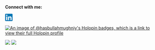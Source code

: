 **Connect with me:**

<a href="https://www.linkedin.com/in/hasbullah-mughniy">
<img src="data:image/png;base64,iVBORw0KGgoAAAANSUhEUgAAABgAAAAYCAYAAADgdz34AAAACXBIWXMAAAsTAAALEwEAmpwYAAABE0lEQVR4nO2WPUoEQRCFn0YmCsvmBoLgATQzMJIVzc28xVS10cR6BL2DyOyrCUw00FwEE8HAH7yCosLI6DJjT7IsWx1pw4Omqvt9dFVDN6Dchtgz1Cpf8QliW/ieuJvbj4SPSGauI3UCV9gvVhDYg9ihP6A2b0Y1A+GtLyCc9FsA6v5cOJeIB615uQ7hh3cPKohdQ3kG5XuKJk8o3kCNEF5C+DoekNlOpwdvo9xeE8vLBajdIbPVaG12Og/hsQPgfA6BS9G63zevezEmBowbwXanB4RyDWoPUPuE8ijKZcPl6QHCIq51sdjC2XMA2H0MGG40uTyf9TjBS7QvlJvxvn+A/N0SaQIh+aNffy1SQGrzwMEXSiG0cNbBh4IAAAAASUVORK5CYII=">
</a>

[![An image of @hasbullahmughniy's Holopin badges, which is a link to view their full Holopin profile](https://holopin.me/hasbullahmughniy)](https://holopin.io/@hasbullahmughniy)  

<img src="https://github-readme-stats.vercel.app/api?username=hasbullah-mughniy&show_icons=true&theme=algolia&hide_border=true&count_private=true&line_height=27"/>

<img src="https://github-readme-stats.vercel.app/api/top-langs/?username=hasbullah-mughniy&theme=algolia&hide_border=true&langs_count=2&count_private=true&hide=blade,scss,css&exclude_repo=badaso"/>
